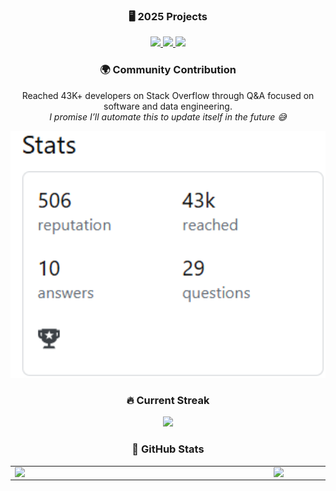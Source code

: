 <div align="center">

### 🖥️ 2025 Projects
<a href="https://github.com/luantorrex/simple-to-do-list" target="_blank">
  <img src="https://img.shields.io/badge/Simple%20To--Do%20List%20-%20JavaScript-%23121011?style=for-the-badge&logo=github&labelColor=C0C0C0&logoColor=black&color=f0db4f" />
</a>
<a href="https://github.com/luantorrex/expense-tracker" target="_blank">
  <img src="https://img.shields.io/badge/Expense%20Tracker%20-%20TypeScript-%23121011?style=for-the-badge&logo=github&labelColor=C0C0C0&logoColor=black&color=007acc" />
</a>
</a>
<a href="https://github.com/luantorrex/zettelkasten" target="_blank">
  <img src="https://img.shields.io/badge/ZETTELKASTEN%20-%20Python%20&&%20MongoDB-%23121011?style=for-the-badge&logo=github&labelColor=C0C0C0&logoColor=black&color=00684A" />
</a>

### 🌍 Community Contribution

Reached 43K+ developers on Stack Overflow through Q&A focused on software and data engineering.  
*I promise I’ll automate this to update itself in the future 😅*

<img src="https://raw.githubusercontent.com/luantorrex/luantorrex/refs/heads/main/images/Captura%20de%20tela%202025-07-29%20165416.png" width="700px" />

### 🔥 Current Streak

<img src="https://github-readme-streak-stats.herokuapp.com/?user=luantorrex&theme=vue-dark&hide_border=false" width="700px" />

### 🚀 GitHub Stats

<table>
    <tr>
        <td><img width="400px" align="left" src="https://github-readme-stats.vercel.app/api/top-langs/?username=luantorrex&hide=html&layout=compact&theme=vue-dark&" /></td>
        <td><img width="495px" align="left" src="https://github-readme-stats.vercel.app/api?username=luantorrex&theme=vue-dark&"/></td>
    </tr> 
</table>

<br/>

</div>
